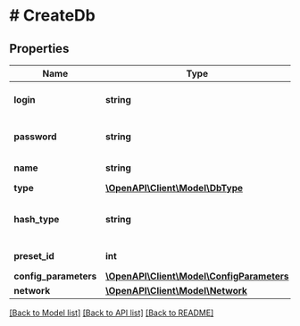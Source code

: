 # # CreateDb

## Properties

Name | Type | Description | Notes
------------ | ------------- | ------------- | -------------
**login** | **string** | Логин для подключения к базе данных. | [optional]
**password** | **string** | Пароль для подключения к базе данных. |
**name** | **string** | Название базы данных. |
**type** | [**\OpenAPI\Client\Model\DbType**](DbType.md) |  |
**hash_type** | **string** | Тип хеширования базы данных (mysql5 | mysql | postgres). | [optional]
**preset_id** | **int** | Идентификатор тарифа. |
**config_parameters** | [**\OpenAPI\Client\Model\ConfigParameters**](ConfigParameters.md) |  | [optional]
**network** | [**\OpenAPI\Client\Model\Network**](Network.md) |  | [optional]

[[Back to Model list]](../../README.md#models) [[Back to API list]](../../README.md#endpoints) [[Back to README]](../../README.md)
